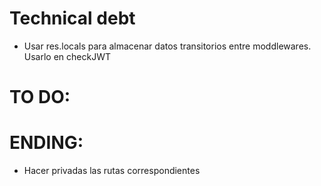 # Technical debt
- Usar res.locals para almacenar datos transitorios entre moddlewares. Usarlo en checkJWT

# TO DO:

# ENDING:
- Hacer privadas las rutas correspondientes